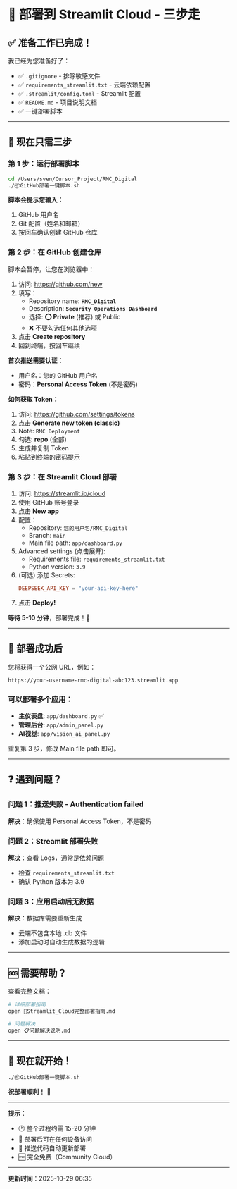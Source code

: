 # 🎯 部署到 Streamlit Cloud - 三步走

## ✅ 准备工作已完成！

我已经为您准备好了：
- ✅ `.gitignore` - 排除敏感文件
- ✅ `requirements_streamlit.txt` - 云端依赖配置
- ✅ `.streamlit/config.toml` - Streamlit 配置
- ✅ `README.md` - 项目说明文档
- ✅ 一键部署脚本

---

## 🚀 现在只需三步

### 第 1 步：运行部署脚本

```bash
cd /Users/sven/Cursor_Project/RMC_Digital
./📦GitHub部署一键脚本.sh
```

**脚本会提示您输入：**
1. GitHub 用户名
2. Git 配置（姓名和邮箱）
3. 按回车确认创建 GitHub 仓库

### 第 2 步：在 GitHub 创建仓库

脚本会暂停，让您在浏览器中：

1. 访问: https://github.com/new
2. 填写：
   - Repository name: **`RMC_Digital`**
   - Description: **`Security Operations Dashboard`**
   - 选择: **⭕ Private** (推荐) 或 Public
   - ❌ 不要勾选任何其他选项
3. 点击 **Create repository**
4. 回到终端，按回车继续

**首次推送需要认证：**
- 用户名：您的 GitHub 用户名
- 密码：**Personal Access Token** (不是密码)

**如何获取 Token：**
1. 访问: https://github.com/settings/tokens
2. 点击 **Generate new token (classic)**
3. Note: `RMC Deployment`
4. 勾选: **repo** (全部)
5. 生成并复制 Token
6. 粘贴到终端的密码提示

### 第 3 步：在 Streamlit Cloud 部署

1. 访问: https://streamlit.io/cloud
2. 使用 GitHub 账号登录
3. 点击 **New app**
4. 配置：
   - Repository: `您的用户名/RMC_Digital`
   - Branch: `main`
   - Main file path: `app/dashboard.py`
5. Advanced settings (点击展开):
   - Requirements file: `requirements_streamlit.txt`
   - Python version: `3.9`
6. (可选) 添加 Secrets:
   ```toml
   DEEPSEEK_API_KEY = "your-api-key-here"
   ```
7. 点击 **Deploy!**

**等待 5-10 分钟**，部署完成！🎉

---

## 🎊 部署成功后

您将获得一个公网 URL，例如：
```
https://your-username-rmc-digital-abc123.streamlit.app
```

### 可以部署多个应用：
- **主仪表盘**: `app/dashboard.py` ✅
- **管理后台**: `app/admin_panel.py`
- **AI视觉**: `app/vision_ai_panel.py`

重复第 3 步，修改 Main file path 即可。

---

## ❓ 遇到问题？

### 问题 1：推送失败 - Authentication failed
**解决**：确保使用 Personal Access Token，不是密码

### 问题 2：Streamlit 部署失败
**解决**：查看 Logs，通常是依赖问题
- 检查 `requirements_streamlit.txt`
- 确认 Python 版本为 3.9

### 问题 3：应用启动后无数据
**解决**：数据库需要重新生成
- 云端不包含本地 .db 文件
- 添加启动时自动生成数据的逻辑

---

## 🆘 需要帮助？

查看完整文档：
```bash
# 详细部署指南
open 📘Streamlit_Cloud完整部署指南.md

# 问题解决
open 📋问题解决说明.md
```

---

## 🎯 现在就开始！

```bash
./📦GitHub部署一键脚本.sh
```

**祝部署顺利！** 🚀

---

**提示**：
- 🕐 整个过程约需 15-20 分钟
- 📱 部署后可在任何设备访问
- 🔄 推送代码自动更新部署
- 🆓 完全免费（Community Cloud）

---

**更新时间**：2025-10-29 06:35

